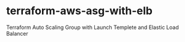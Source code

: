 # terraform-aws-asg-with-elb
Terraform Auto Scaling Group with Launch Templete and Elastic Load Balancer
